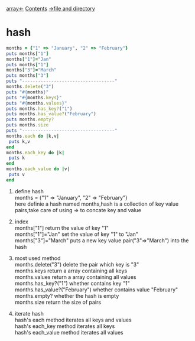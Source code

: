 [array<-](array.md)  [Contents](../README.md)  [->file and directory](file_and_dir.md)  
# hash  

```ruby
months = {"1" => "January", "2" => "February"}
puts months["1"]
months["1"]="Jan"
puts months["1"]
months["3"]="March"
puts months["3"]
puts "-----------------------------------"
months.delete("3")
puts "#{months}"
puts "#{months.keys}"
puts "#{months.values}"
puts months.has_key?("1")
puts months.has_value?("February")
puts months.empty?
puts months.size
puts "-----------------------------------"
months.each do |k,v|
 puts k,v
end
months.each_key do |k|
 puts k
end
months.each_value do |v|
 puts v
end


```
  
1. define hash  
months = {"1" => "January", "2" => "February"}  
here definie a hash named months,hash is a collection of key value pairs,take care of using => to concate key and value  
  
2. index  
months["1"]         return the value of key "1"  
months["1"]="Jan"   set the value of key "1" to "Jan"  
months["3"]="March" puts a new key value pair("3"=>"March") into the hash  
  
3. most used method  
months.delete("3")            delete the pair which key is "3"  
months.keys                   return a array containing all keys  
months.values                 return a array containing all values  
months.has_key?("1")          whether contains key "1"  
months.has_value?("February") whether contains value "February"  
months.empty?                 whether the hash is empty  
months.size                   return the size of pairs  
  
4. iterate hash  
hash's each method iterates all keys and values  
hash's each_key method iterates all keys  
hash's each_value method iterates all values  
  
  

